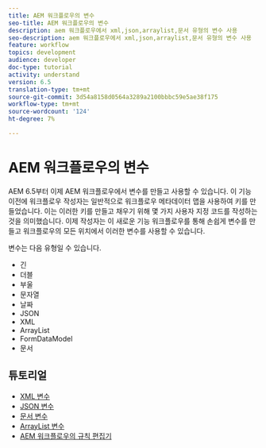 ```yaml
---
title: AEM 워크플로우의 변수
seo-title: AEM 워크플로우의 변수
description: aem 워크플로우에서 xml,json,arraylist,문서 유형의 변수 사용
seo-description: aem 워크플로우에서 xml,json,arraylist,문서 유형의 변수 사용
feature: workflow
topics: development
audience: developer
doc-type: tutorial
activity: understand
version: 6.5
translation-type: tm+mt
source-git-commit: 3d54a8158d0564a3289a2100bbbc59e5ae38f175
workflow-type: tm+mt
source-wordcount: '124'
ht-degree: 7%

---
```



# AEM 워크플로우의 변수

AEM 6.5부터 이제 AEM 워크플로우에서 변수를 만들고 사용할 수 있습니다. 이 기능 이전에 워크플로우 작성자는 일반적으로 워크플로우 메타데이터 맵을 사용하여 키를 만들었습니다. 이는 이러한 키를 만들고 채우기 위해 몇 가지 사용자 지정 코드를 작성하는 것을 의미했습니다. 이제 작성자는 이 새로운 기능 워크플로우를 통해 손쉽게 변수를 만들고 워크플로우의 모든 위치에서 이러한 변수를 사용할 수 있습니다.

변수는 다음 유형일 수 있습니다.

* 긴
* 더블
* 부울
* 문자열
* 날짜
* JSON
* XML
* ArrayList
* FormDataModel
* 문서

## 튜토리얼

* [XML 변수](part1.md)
* [JSON 변수](part2.md)
* [문서 변수](part3.md)
* [ArrayList 변수](part4.md)
* [AEM 워크플로우의 규칙 편집기](part5.md)

